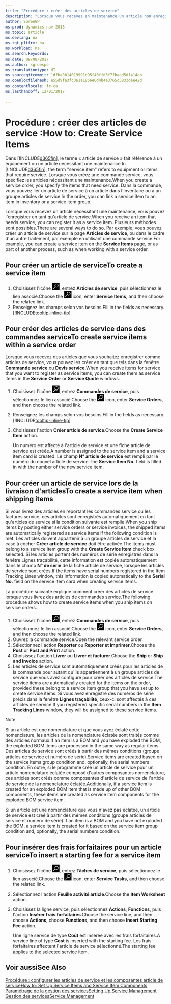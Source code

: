 ```yaml
---
title: "Procédure : créer des articles de service"
description: "Lorsque vous recevez en maintenance un article non enregistré, vous pouvez l'enregistrer en tant qu'article de service."
author: SorenGP
ms.prod: dynamics-nav-2018
ms.topic: article
ms.devlang: na
ms.tgt_pltfrm: na
ms.workload: na
ms.search.keywords: 
ms.date: 09/08/2017
ms.author: sgroespe
ms.translationtype: HT
ms.sourcegitcommit: 1dfba8b14019991c95f40ffd5f7fbaed5df414eb
ms.openlocfilehash: e55d9fa3fc361a1866e0d4b4a3765c5833dee42d
ms.contentlocale: fr-ca
ms.lasthandoff: 12/01/2017

---
```

# <a name="how-to-create-service-items"></a><span data-ttu-id="13218-103">Procédure : créer des articles de service :</span><span class="sxs-lookup"><span data-stu-id="13218-103">How to: Create Service Items</span></span>
<span data-ttu-id="13218-104">Dans [!INCLUDE[d365fin](includes/d365fin_md.md)], le terme « article de service » fait référence à un équipement ou un article nécessitant une maintenance.</span><span class="sxs-lookup"><span data-stu-id="13218-104">In [!INCLUDE[d365fin](includes/d365fin_md.md)], the term "service item" refers to equipment or items that require service.</span></span> <span data-ttu-id="13218-105">Lorsque vous créez une commande service, vous spécifiez les articles nécessitant une maintenance.</span><span class="sxs-lookup"><span data-stu-id="13218-105">When you create a service order, you specify the items that need service.</span></span> <span data-ttu-id="13218-106">Dans la commande, vous pouvez lier un article de service à un article dans l'inventaire ou à un groupe articles de service.</span><span class="sxs-lookup"><span data-stu-id="13218-106">In the order, you can link a service item to an item in inventory or a service item group.</span></span>    

<span data-ttu-id="13218-107">Lorsque vous recevez un article nécessitant une maintenance, vous pouvez l'enregistrer en tant qu'article de service.</span><span class="sxs-lookup"><span data-stu-id="13218-107">When you receive an item that needs service, you can register it as a service item.</span></span> <span data-ttu-id="13218-108">Plusieurs méthodes sont possibles.</span><span class="sxs-lookup"><span data-stu-id="13218-108">There are several ways to do so.</span></span> <span data-ttu-id="13218-109">Par exemple, vous pouvez créer un article de service sur la page **Articles de service**, ou dans le cadre d'un autre traitement, par exemple en utilisant une commande service.</span><span class="sxs-lookup"><span data-stu-id="13218-109">For example, you can create a service item on the **Service Items** page, or as part of another process, such as when working with a service order.</span></span>   

## <a name="to-create-a-service-item"></a><span data-ttu-id="13218-110">Pour créer un article de service</span><span class="sxs-lookup"><span data-stu-id="13218-110">To create a service item</span></span>  
1. <span data-ttu-id="13218-111">Choisissez l'icône ![Page ou rapport pour la recherche](media/ui-search/search_small.png "icône Page ou rapport pour la recherche"), entrez **Articles de service**, puis sélectionnez le lien associé.</span><span class="sxs-lookup"><span data-stu-id="13218-111">Choose the ![Search for Page or Report](media/ui-search/search_small.png "Search for Page or Report icon") icon, enter **Service Items**, and then choose the related link.</span></span>
2. <span data-ttu-id="13218-112">Renseignez les champs selon vos besoins.</span><span class="sxs-lookup"><span data-stu-id="13218-112">Fill in the fields as necessary.</span></span> [!INCLUDE[tooltip-inline-tip](includes/tooltip-inline-tip_md.md)]  

## <a name="to-create-service-items-within-a-service-order"></a><span data-ttu-id="13218-113">Pour créer des articles de service dans des commandes service</span><span class="sxs-lookup"><span data-stu-id="13218-113">To create service items within a service order</span></span>  
<span data-ttu-id="13218-114">Lorsque vous recevez des articles que vous souhaitez enregistrer comme articles de service, vous pouvez les créer en tant que tels dans la fenêtre **Commande service** ou **Devis service**.</span><span class="sxs-lookup"><span data-stu-id="13218-114">When you receive items for service that you want to register as service items, you can create them as service items in the **Service Order** or **Service Quote** windows.</span></span>  

1. <span data-ttu-id="13218-115">Choisissez l'icône ![Page ou rapport pour la recherche](media/ui-search/search_small.png "icône Page ou rapport pour la recherche"), entrez **Commandes de service**, puis sélectionnez le lien associé.</span><span class="sxs-lookup"><span data-stu-id="13218-115">Choose the ![Search for Page or Report](media/ui-search/search_small.png "Search for Page or Report icon") icon, enter **Service Orders**, and then choose the related link.</span></span>  
2. <span data-ttu-id="13218-116">Renseignez les champs selon vos besoins.</span><span class="sxs-lookup"><span data-stu-id="13218-116">Fill in the fields as necessary.</span></span> [!INCLUDE[tooltip-inline-tip](includes/tooltip-inline-tip_md.md)]  
3. <span data-ttu-id="13218-117">Choisissez l'action **Créer article de service**.</span><span class="sxs-lookup"><span data-stu-id="13218-117">Choose the **Create Service Item** action.</span></span>  

    <span data-ttu-id="13218-118">Un numéro est affecté à l'article de service et une fiche article de service est créée.</span><span class="sxs-lookup"><span data-stu-id="13218-118">A number is assigned to the service item and a service item card is created.</span></span> <span data-ttu-id="13218-119">Le champ **N° article de service** est rempli par le numéro du nouvel article de service.</span><span class="sxs-lookup"><span data-stu-id="13218-119">The **Service Item No.** field is filled in with the number of the new service item.</span></span>

## <a name="to-create-a-service-item-when-shipping-items"></a><span data-ttu-id="13218-120">Pour créer un article de service lors de la livraison d'articles</span><span class="sxs-lookup"><span data-stu-id="13218-120">To create a service item when shipping items</span></span>  
<span data-ttu-id="13218-121">Si vous livrez des articles en reportant les commandes service ou les factures service, ces articles sont enregistrés automatiquement en tant qu'articles de service si la condition suivante est remplie.</span><span class="sxs-lookup"><span data-stu-id="13218-121">When you ship items by posting either service orders or service invoices, the shipped items are automatically registered as service items if the following condition is met.</span></span> <span data-ttu-id="13218-122">Les articles doivent appartenir à un groupe articles de service et la case à cocher **Créer article de service** doit être activée.</span><span class="sxs-lookup"><span data-stu-id="13218-122">The items must belong to a service item group with the **Create Service Item** check box selected.</span></span> <span data-ttu-id="13218-123">Si les articles portent des numéros de série enregistrés dans la fenêtre Lignes traçabilité, cette information est copiée automatiquement dans le champ **N° de série** de la fiche article de service, lorsque les articles de service sont créés.</span><span class="sxs-lookup"><span data-stu-id="13218-123">If the items have serial numbers registered in the Item Tracking Lines window, this information is copied automatically to the **Serial No.** field on the service item card when creating service items.</span></span>  

<span data-ttu-id="13218-124">La procédure suivante explique comment créer des articles de service lorsque vous livrez des articles de commandes service.</span><span class="sxs-lookup"><span data-stu-id="13218-124">The following procedure shows how to create service items when you ship items on service orders.</span></span>  

1. <span data-ttu-id="13218-125">Choisissez l'icône ![Page ou rapport pour la recherche](media/ui-search/search_small.png "icône Page ou rapport pour la recherche"), entrez **Commandes de service**, puis sélectionnez le lien associé.</span><span class="sxs-lookup"><span data-stu-id="13218-125">Choose the ![Search for Page or Report](media/ui-search/search_small.png "Search for Page or Report icon") icon, enter **Service Orders**, and then choose the related link.</span></span>  
2. <span data-ttu-id="13218-126">Ouvrez la commande service.</span><span class="sxs-lookup"><span data-stu-id="13218-126">Open the relevant service order.</span></span>  
3. <span data-ttu-id="13218-127">Sélectionnez l'action **Reporter** ou **Reporter et imprimer**.</span><span class="sxs-lookup"><span data-stu-id="13218-127">Choose the **Post** or **Post and Print** action.</span></span>  
4. <span data-ttu-id="13218-128">Choisissez l'action **Livrer** ou **Livrer et facturer**.</span><span class="sxs-lookup"><span data-stu-id="13218-128">Choose the **Ship** or **Ship and Invoice** action.</span></span>  
5. <span data-ttu-id="13218-129">Les articles de service sont automatiquement créés pour les articles de la commande pour autant qu'ils appartiennent à un groupe articles de service que vous avez configuré pour créer des articles de service.</span><span class="sxs-lookup"><span data-stu-id="13218-129">The service items are automatically created for the items on the order, provided these belong to a service item group that you have set up to create service items.</span></span> <span data-ttu-id="13218-130">Si vous avez enregistré des numéros de série précis dans la fenêtre **Lignes traçabilité**, ceux-ci sont affectés à ces articles de service.</span><span class="sxs-lookup"><span data-stu-id="13218-130">If you registered specific serial numbers in the **Item Tracking Lines** window, they will be assigned to these service items.</span></span>  

> [!NOTE]  
>  <span data-ttu-id="13218-131">Si un article est une nomenclature et que vous ayez éclaté cette nomenclature, les articles de la nomenclature éclatée sont traités comme des articles normaux.</span><span class="sxs-lookup"><span data-stu-id="13218-131">If an item is a BOM and you have exploded the BOM, the exploded BOM items are processed in the same way as regular items.</span></span> <span data-ttu-id="13218-132">Des articles de service sont créés à partir des mêmes conditions (groupe articles de service et numéro de série).</span><span class="sxs-lookup"><span data-stu-id="13218-132">Service items are created based on the service items group condition and, optionally, the serial numbers condition.</span></span> <span data-ttu-id="13218-133">En outre, si le programme crée un article de service pour un article nomenclature éclatée composé d'autres composantes nomenclature, ces articles sont créés comme composantes d'article de service de l'article de service de la nomenclature éclatée.</span><span class="sxs-lookup"><span data-stu-id="13218-133">Additionally, if a service item is created for an exploded BOM item that is made up of other BOM components, these items are created as service item components for the exploded BOM service item.</span></span>  
>   
>  <span data-ttu-id="13218-134">Si un article est une nomenclature que vous n'avez pas éclatée, un article de service est créé à partir des mêmes conditions (groupe articles de service et numéro de série).</span><span class="sxs-lookup"><span data-stu-id="13218-134">If an item is a BOM and you have not exploded the BOM, a service item is created for it based on the service item group condition and, optionally, the serial numbers condition.</span></span>  

## <a name="to-insert-a-starting-fee-for-a-service-item"></a><span data-ttu-id="13218-135">Pour insérer des frais forfaitaires pour un article service</span><span class="sxs-lookup"><span data-stu-id="13218-135">To insert a starting fee for a service item</span></span>
1. <span data-ttu-id="13218-136">Choisissez l'icône ![Page ou rapport pour la recherche](media/ui-search/search_small.png "icône Page ou rapport pour la recherche"), entrez **Tâches de service**, puis sélectionnez le lien associé.</span><span class="sxs-lookup"><span data-stu-id="13218-136">Choose the ![Search for Page or Report](media/ui-search/search_small.png "Search for Page or Report icon") icon, enter **Service Tasks**, and then choose the related link.</span></span>
2. <span data-ttu-id="13218-137">Sélectionnez l'action **Feuille activité article**.</span><span class="sxs-lookup"><span data-stu-id="13218-137">Choose the **Item Worksheet** action.</span></span>
3. <span data-ttu-id="13218-138">Choisissez la ligne service, puis sélectionnez **Actions**, **Fonctions**, puis l'action **Insérer frais forfaitaires**.</span><span class="sxs-lookup"><span data-stu-id="13218-138">Choose the service line, and then choose **Actions**, choose **Functions**, and then choose **Insert Starting Fee** action.</span></span>  

    <span data-ttu-id="13218-139">Une ligne service de type **Coût** est insérée avec les frais forfaitaires.</span><span class="sxs-lookup"><span data-stu-id="13218-139">A service line of type **Cost** is inserted with the starting fee.</span></span> <span data-ttu-id="13218-140">Les frais forfaitaires affectent l'article de service sélectionné.</span><span class="sxs-lookup"><span data-stu-id="13218-140">The starting fee applies to the selected service item.</span></span>

## <a name="see-also"></a><span data-ttu-id="13218-141">Voir aussi</span><span class="sxs-lookup"><span data-stu-id="13218-141">See Also</span></span>  
[<span data-ttu-id="13218-142">Procédure : configurer les articles de service et les composantes article de service</span><span class="sxs-lookup"><span data-stu-id="13218-142">How to: Set Up Service Items and Service Item Components</span></span>](service-how-setup-service-items.md)  
[<span data-ttu-id="13218-143">Paramétrage de la gestion des services</span><span class="sxs-lookup"><span data-stu-id="13218-143">Setting Up Service Management</span></span>](service-setup-service.md)  
[<span data-ttu-id="13218-144">Gestion des services</span><span class="sxs-lookup"><span data-stu-id="13218-144">Service Management</span></span>](service-service.md)  

